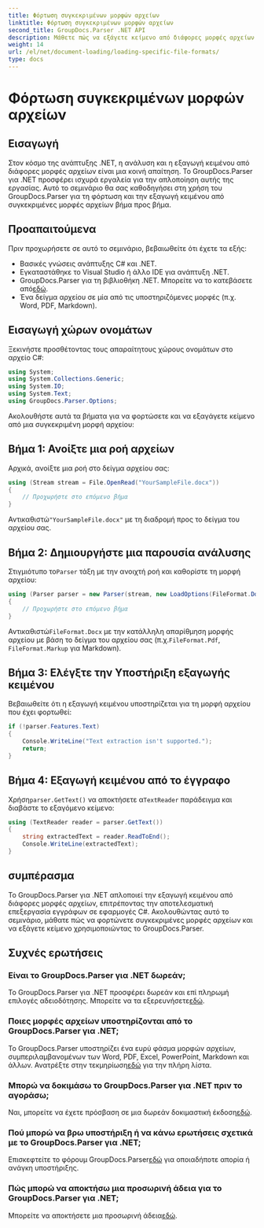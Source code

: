 ```yaml
---
title: Φόρτωση συγκεκριμένων μορφών αρχείων
linktitle: Φόρτωση συγκεκριμένων μορφών αρχείων
second_title: GroupDocs.Parser .NET API
description: Μάθετε πώς να εξάγετε κείμενο από διάφορες μορφές αρχείων στο .NET χρησιμοποιώντας το GroupDocs.Parser. Οδηγός βήμα προς βήμα για αποτελεσματική επεξεργασία εγγράφων.
weight: 14
url: /el/net/document-loading/loading-specific-file-formats/
type: docs
---
```

# Φόρτωση συγκεκριμένων μορφών αρχείων

## Εισαγωγή
Στον κόσμο της ανάπτυξης .NET, η ανάλυση και η εξαγωγή κειμένου από διάφορες μορφές αρχείων είναι μια κοινή απαίτηση. Το GroupDocs.Parser για .NET προσφέρει ισχυρά εργαλεία για την απλοποίηση αυτής της εργασίας. Αυτό το σεμινάριο θα σας καθοδηγήσει στη χρήση του GroupDocs.Parser για τη φόρτωση και την εξαγωγή κειμένου από συγκεκριμένες μορφές αρχείων βήμα προς βήμα.
## Προαπαιτούμενα
Πριν προχωρήσετε σε αυτό το σεμινάριο, βεβαιωθείτε ότι έχετε τα εξής:
- Βασικές γνώσεις ανάπτυξης C# και .NET.
- Εγκαταστάθηκε το Visual Studio ή άλλο IDE για ανάπτυξη .NET.
-  GroupDocs.Parser για τη βιβλιοθήκη .NET. Μπορείτε να το κατεβάσετε από[εδώ](https://releases.groupdocs.com/parser/net/).
- Ένα δείγμα αρχείου σε μία από τις υποστηριζόμενες μορφές (π.χ. Word, PDF, Markdown).

## Εισαγωγή χώρων ονομάτων
Ξεκινήστε προσθέτοντας τους απαραίτητους χώρους ονομάτων στο αρχείο C#:
```csharp
using System;
using System.Collections.Generic;
using System.IO;
using System.Text;
using GroupDocs.Parser.Options;
```

Ακολουθήστε αυτά τα βήματα για να φορτώσετε και να εξαγάγετε κείμενο από μια συγκεκριμένη μορφή αρχείου:
## Βήμα 1: Ανοίξτε μια ροή αρχείων
Αρχικά, ανοίξτε μια ροή στο δείγμα αρχείου σας:
```csharp
using (Stream stream = File.OpenRead("YourSampleFile.docx"))
{
    // Προχωρήστε στο επόμενο βήμα
}
```
 Αντικαθιστώ`"YourSampleFile.docx"` με τη διαδρομή προς το δείγμα του αρχείου σας.
## Βήμα 2: Δημιουργήστε μια παρουσία ανάλυσης
 Στιγμιότυπο το`Parser` τάξη με την ανοιχτή ροή και καθορίστε τη μορφή αρχείου:
```csharp
using (Parser parser = new Parser(stream, new LoadOptions(FileFormat.Docx)))
{
    // Προχωρήστε στο επόμενο βήμα
}
```
 Αντικαθιστώ`FileFormat.Docx` με την κατάλληλη απαρίθμηση μορφής αρχείου με βάση το δείγμα του αρχείου σας (π.χ.`FileFormat.Pdf`, `FileFormat.Markup` για Markdown).
## Βήμα 3: Ελέγξτε την Υποστήριξη εξαγωγής κειμένου
Βεβαιωθείτε ότι η εξαγωγή κειμένου υποστηρίζεται για τη μορφή αρχείου που έχει φορτωθεί:
```csharp
if (!parser.Features.Text)
{
    Console.WriteLine("Text extraction isn't supported.");
    return;
}
```
## Βήμα 4: Εξαγωγή κειμένου από το έγγραφο
 Χρήση`parser.GetText()` να αποκτήσετε α`TextReader` παράδειγμα και διαβάστε το εξαγόμενο κείμενο:
```csharp
using (TextReader reader = parser.GetText())
{
    string extractedText = reader.ReadToEnd();
    Console.WriteLine(extractedText);
}
```

## συμπέρασμα
Το GroupDocs.Parser για .NET απλοποιεί την εξαγωγή κειμένου από διάφορες μορφές αρχείων, επιτρέποντας την αποτελεσματική επεξεργασία εγγράφων σε εφαρμογές C#. Ακολουθώντας αυτό το σεμινάριο, μάθατε πώς να φορτώνετε συγκεκριμένες μορφές αρχείων και να εξάγετε κείμενο χρησιμοποιώντας το GroupDocs.Parser.

## Συχνές ερωτήσεις
### Είναι το GroupDocs.Parser για .NET δωρεάν;
Το GroupDocs.Parser για .NET προσφέρει δωρεάν και επί πληρωμή επιλογές αδειοδότησης. Μπορείτε να τα εξερευνήσετε[εδώ](https://purchase.groupdocs.com/buy).
### Ποιες μορφές αρχείων υποστηρίζονται από το GroupDocs.Parser για .NET;
 Το GroupDocs.Parser υποστηρίζει ένα ευρύ φάσμα μορφών αρχείων, συμπεριλαμβανομένων των Word, PDF, Excel, PowerPoint, Markdown και άλλων. Ανατρέξτε στην τεκμηρίωση[εδώ](https://tutorials.groupdocs.com/parser/net/) για την πλήρη λίστα.
### Μπορώ να δοκιμάσω το GroupDocs.Parser για .NET πριν το αγοράσω;
 Ναι, μπορείτε να έχετε πρόσβαση σε μια δωρεάν δοκιμαστική έκδοση[εδώ](https://releases.groupdocs.com/).
### Πού μπορώ να βρω υποστήριξη ή να κάνω ερωτήσεις σχετικά με το GroupDocs.Parser για .NET;
 Επισκεφτείτε το φόρουμ GroupDocs.Parser[εδώ](https://forum.groupdocs.com/c/parser/17) για οποιαδήποτε απορία ή ανάγκη υποστήριξης.
### Πώς μπορώ να αποκτήσω μια προσωρινή άδεια για το GroupDocs.Parser για .NET;
 Μπορείτε να αποκτήσετε μια προσωρινή άδεια[εδώ](https://purchase.groupdocs.com/temporary-license/).